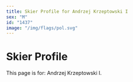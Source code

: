 ```yaml
---
title: Skier Profile for Andrzej Krzeptowski I
sex: "M"
id: "1437"
image: "/img/flags/pol.svg" 
---
```


# Skier Profile

This page is for: Andrzej Krzeptowski I.
    